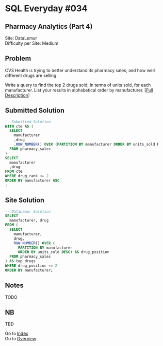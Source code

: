 # SQL Everyday \#034

## Pharmacy Analytics (Part 4)

Site: DataLemur\
Difficulty per Site: Medium

## Problem

CVS Health is trying to better understand its pharmacy sales, and how well different drugs are selling.

Write a query to find the top 2 drugs sold, in terms of units sold, for each manufacturer. List your results in alphabetical order by manufacturer. [[Full Description](https://datalemur.com/questions/top-drugs-sold)]

## Submitted Solution

```sql
-- Submitted Solution
WITH cte AS (
  SELECT
    manufacturer
    ,drug
    ,ROW_NUMBER() OVER (PARTITION BY manufacturer ORDER BY units_sold DESC) AS drug_rank
  FROM pharmacy_sales
)
SELECT
  manufacturer
  ,drug
FROM cte
WHERE drug_rank <= 2
ORDER BY manufacturer ASC
;
```

## Site Solution

```sql
-- DataLemur Solution 
SELECT
  manufacturer, drug
FROM (
  SELECT
    manufacturer,
    drug,
    ROW_NUMBER() OVER (
      PARTITION BY manufacturer
      ORDER BY units_sold DESC) AS drug_position
  FROM pharmacy_sales
) AS top_drugs
WHERE drug_position <= 2
ORDER BY manufacturer;
```

## Notes

TODO

## NB

TBD

Go to [Index](../?tab=readme-ov-file#index)\
Go to [Overview](../?tab=readme-ov-file)
